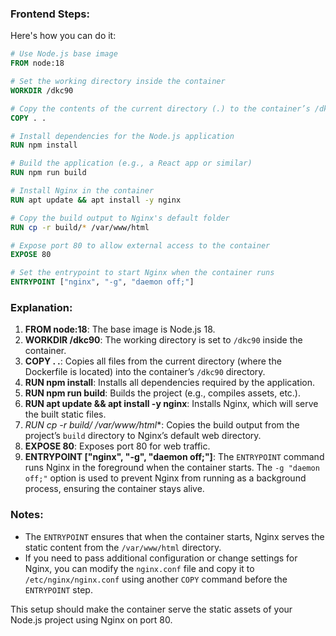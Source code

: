 ### Frontend Steps:

Here's how you can do it:

```dockerfile
# Use Node.js base image
FROM node:18

# Set the working directory inside the container
WORKDIR /dkc90

# Copy the contents of the current directory (.) to the container’s /dkc90 directory
COPY . .

# Install dependencies for the Node.js application
RUN npm install

# Build the application (e.g., a React app or similar)
RUN npm run build

# Install Nginx in the container
RUN apt update && apt install -y nginx

# Copy the build output to Nginx's default folder
RUN cp -r build/* /var/www/html

# Expose port 80 to allow external access to the container
EXPOSE 80

# Set the entrypoint to start Nginx when the container runs
ENTRYPOINT ["nginx", "-g", "daemon off;"]
```

### Explanation:
1. **FROM node:18**: The base image is Node.js 18.
2. **WORKDIR /dkc90**: The working directory is set to `/dkc90` inside the container.
3. **COPY . .**: Copies all files from the current directory (where the Dockerfile is located) into the container’s `/dkc90` directory.
4. **RUN npm install**: Installs all dependencies required by the application.
5. **RUN npm run build**: Builds the project (e.g., compiles assets, etc.).
6. **RUN apt update && apt install -y nginx**: Installs Nginx, which will serve the built static files.
7. **RUN cp -r build/* /var/www/html**: Copies the build output from the project’s `build` directory to Nginx’s default web directory.
8. **EXPOSE 80**: Exposes port 80 for web traffic.
9. **ENTRYPOINT ["nginx", "-g", "daemon off;"]**: The `ENTRYPOINT` command runs Nginx in the foreground when the container starts. The `-g "daemon off;"` option is used to prevent Nginx from running as a background process, ensuring the container stays alive.

### Notes:
- The `ENTRYPOINT` ensures that when the container starts, Nginx serves the static content from the `/var/www/html` directory.
- If you need to pass additional configuration or change settings for Nginx, you can modify the `nginx.conf` file and copy it to `/etc/nginx/nginx.conf` using another `COPY` command before the `ENTRYPOINT` step.

This setup should make the container serve the static assets of your Node.js project using Nginx on port 80.


